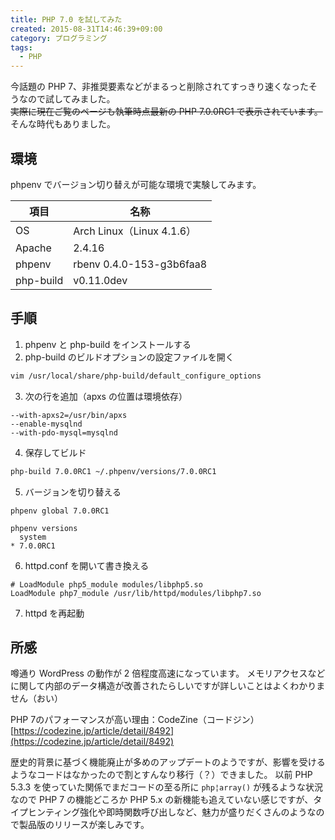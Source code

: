 ```yaml
---
title: PHP 7.0 を試してみた
created: 2015-08-31T14:46:39+09:00
category: プログラミング
tags:
  - PHP
---
```

今話題の PHP 7、非推奨要素などがまるっと削除されてすっきり速くなったそうなので試してみました。  
~~実際に現在ご覧のページも執筆時点最新の PHP 7.0.0RC1 で表示されています。~~そんな時代もありました。

## 環境

phpenv でバージョン切り替えが可能な環境で実験してみます。

| 項目      | 名称                      |
| --------- | ------------------------- |
| OS        | Arch Linux（Linux 4.1.6） |
| Apache    | 2.4.16                    |
| phpenv    | rbenv 0.4.0-153-g3b6faa8  |
| php-build | v0.11.0dev                |

<!-- more -->

## 手順

1. phpenv と php-build をインストールする
2. php-build のビルドオプションの設定ファイルを開く

```bash
vim /usr/local/share/php-build/default_configure_options
```

3.  次の行を追加（apxs の位置は環境依存）

```
--with-apxs2=/usr/bin/apxs
--enable-mysqlnd
--with-pdo-mysql=mysqlnd
```

4. 保存してビルド

```bash
php-build 7.0.0RC1 ~/.phpenv/versions/7.0.0RC1
```

5.  バージョンを切り替える

```bash{outputLines: 2,4-5}
phpenv global 7.0.0RC1

phpenv versions
  system
* 7.0.0RC1
```

6. httpd.conf を開いて書き換える

```apacheconf
# LoadModule php5_module modules/libphp5.so
LoadModule php7_module /usr/lib/httpd/modules/libphp7.so
```

7. httpd を再起動

## 所感

噂通り WordPress の動作が 2 倍程度高速になっています。
メモリアクセスなどに関して内部のデータ構造が改善されたらしいですが詳しいことはよくわかりません（おい）

PHP 7のパフォーマンスが高い理由：CodeZine（コードジン）  
[https://codezine.jp/article/detail/8492](https://codezine.jp/article/detail/8492)

歴史的背景に基づく機能廃止が多めのアップデートのようですが、影響を受けるようなコードはなかったので割とすんなり移行（？）できました。
以前 PHP 5.3.3 を使っていた関係でまだコードの至る所に `php¦array()` が残るような状況なので PHP 7 の機能どころか PHP 5.x の新機能も追えていない感じですが、タイプヒンティング強化や即時関数呼び出しなど、魅力が盛りだくさんのようなので製品版のリリースが楽しみです。

